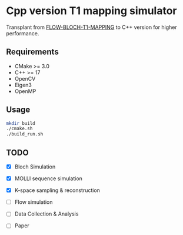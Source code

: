 # Cpp version T1 mapping simulator

Transplant from [FLOW-BLOCH-T1-MAPPING](https://github.com/bughht/Flow-Bloch-T1-mapping) to C++ version for higher performance.

## Requirements

- CMake >= 3.0
- C++ >= 17
- OpenCV
- Eigen3
- OpenMP
<!-- - Yaml-cpp
- tqdm-cpp -->

## Usage

```bash
mkdir build
./cmake.sh
./build_run.sh
```

## TODO

- [x] Bloch Simulation
- [x] MOLLI sequence simulation
- [x] K-space sampling & reconstruction
- [ ] Flow simulation
- [ ] Data Collection & Analysis
- [ ] Paper


